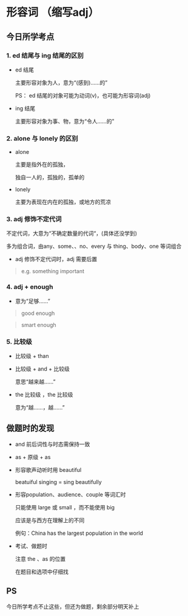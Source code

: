 # 形容词 （缩写adj）

## 今日所学考点

### 1. ed 结尾与 ing 结尾的区别

- ed 结尾

  主要形容对象为人，意为“(感到)……的”
  
  PS： ed 结尾的对象可能为动词(v)，也可能为形容词(adj)

- ing 结尾

  主要形容对象为事、物，意为“令人……的”
  
### 2. alone 与 lonely 的区别
  
- alone

  主要是指外在的孤独，
  
  独自一人的，孤独的，孤单的
  
- lonely

  主要为表现在内在的孤独，或地方的荒凉
  
### 3. adj 修饰不定代词

  不定代词，大意为“不确定数量的代词“，(具体还没学到)

  多为组合词，由any、some、、no、every 与 thing、body、one 等词组合

- adj 修饰不定代词时，adj 需要后置

> e.g. something important

### 4. adj + enough

- 意为“足够……”

> good enough

> smart enough

### 5. 比较级

- 比较级 + than

- 比较级 + and + 比较级

  意思“越来越……”
  
- the 比较级 ，the 比较级

  意为“越……，越……”
  
## 做题时的发现

- and 前后词性与时态需保持一致

- as + 原级 + as

- 形容歌声动听时用 beautiful

  beatuiful singing = sing beautifully
  
- 形容population、audience、couple 等词汇时

  只能使用 large 或 small ，而不能使用 big
  
  应该是与西方在理解上的不同
  
  例句：China has the largest population in the world
  
- 考试、做题时

  注意 the 、as 的位置
  
  在题目和选项中仔细找

## PS

今日所学考点不止这些，但还为做题，剩余部分明天补上
